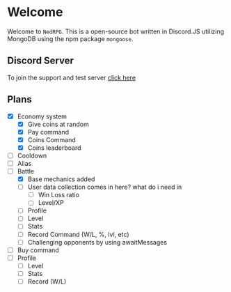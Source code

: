 # Welcome

Welcome to `NedRPG`. This is a open-source bot written in Discord.JS utilizing MongoDB using the npm package `mongoose`. 

## Discord Server

To join the support and test server [click here](https://discord.gg/wJVNCZJ)

## Plans

* [x] Economy system
  * [x] Give coins at random
  * [x] Pay command
  * [x] Coins Command
  * [x] Coins leaderboard
* [ ] Cooldown
* [ ] Alias
* [ ] Battle
  * [x] Base mechanics added
  * [ ] User data collection comes in here? what do i need in
    * [ ] Win Loss ratio
    * [ ] Level/XP
  * [ ] Profile
  * [ ] Level
  * [ ] Stats
  * [ ] Record Command (W/L, %, lvl, etc)
  * [ ] Challenging opponents by using awaitMessages
* [ ] Buy command
* [ ] Profile
  * [ ] Level
  * [ ] Stats
  * [ ] Record (W/L)
